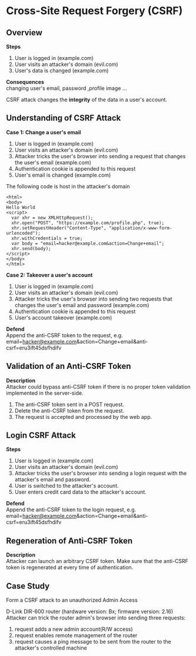 # Cross-Site Request Forgery (CSRF)

## Overview

**Steps**
1. User is logged in (example.com)
2. User visits an attacker's domain (evil.com)
3. User's data is changed (example.com)

**Consequences**  
changing user's email, password ,profile image ...

CSRF attack changes the **integrity** of the data in a user's account.

## Understanding of CSRF Attack
**Case 1: Change a user's email**  
1. User is logged in (example.com)
2. User visits an attacker's domain (evil.com)
3. Attacker tricks the user's browser into sending a request that changes the user's email (example.com)
4. Authentication cookie is appended to this request
5. User's email is changed (example.com)

The following code is host in the attacker's domain
```
<html>
<body>
Hello World
<script>
  var xhr = new XMLHttpRequest();
  xhr.open("POST", "https://example.com/profile.php", true);
  xhr.setRequestHeader("Content-Type", "application/x-www-form-urlencoded");
  xhr.withCredentials = true;
  var body = "email=hacker@example.com&action=Change+email";
  xhr.send(body);
</script>
</body>
</html>
```
**Case 2: Takeover a user's account**
1. User is logged in (example.com)
2. User visits an attacker's domain (evil.com)
3. Attacker tricks the user's browser into sending two requests that changes the user's email and password (example.com)
4. Authentication cookie is appended to this request
5. User's account takeover (example.com)

**Defend**  
Append the anti-CSRF token to the request, e.g.  
email=hacker@example.com&action=Change+email&anti-csrf=eru3ift45dsfhdifv

## Validation of an Anti-CSRF Token
**Description**  
Attacker could bypass anti-CSRF token if there is no proper token validation implemented in the server-side.
1. The anti-CSRF token sent in a POST request.
2. Delete the anti-CSRF token from the request.
3. The request is accepted and processed by the web app.


## Login CSRF Attack
**Steps**  
1. User is logged in (example.com)
2. User visits an attacker's domain (evil.com)
3. Attacker tricks the user's browser into sending a login request with the attacker's email and password.
4. User is switched to the attacker's account.
5. User enters credit card data to the attacker's account.

**Defend**  
Append the anti-CSRF token to the login request, e.g.  
email=hacker@example.com&action=Change+email&anti-csrf=eru3ift45dsfhdifv

## Regeneration of Anti-CSRF Token

**Description**  
Attacker can launch an arbitrary CSRF token.
Make sure that the anti-CSRF token is regenerated at every time of authentication.

## Case Study

Form a CSRF attack to an unauthorized Admin Access

D-Link DIR-600 router
(hardware version: Bx; firmware version: 2.16)
Attacker can trick the router admin's browser into sending three requests:
1. request adds a new admin account(R/W access)
2. request enables remote management of the router
3. request causes a ping message to be sent from the router to the attacker's controlled machine



